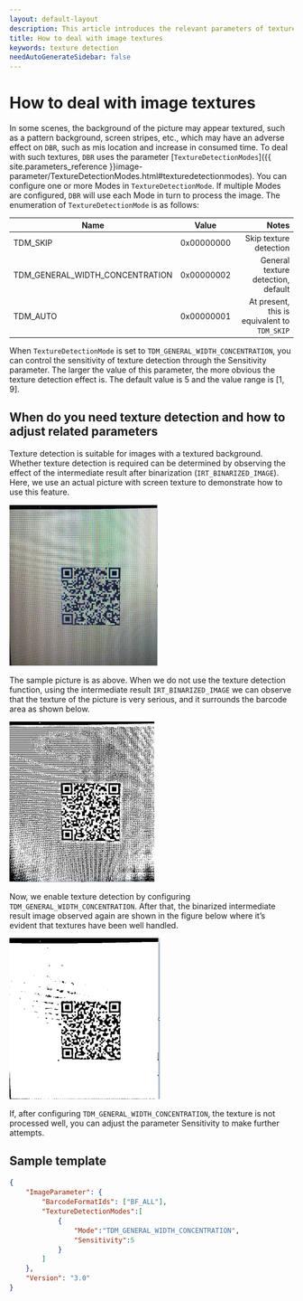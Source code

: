 ```yaml
---   
layout: default-layout
description: This article introduces the relevant parameters of texture detection in the DBR algorithm and its applicable scenarios and adjustment methods
title: How to deal with image textures
keywords: texture detection
needAutoGenerateSidebar: false
---
```


# How to deal with image textures
 
In some scenes, the background of the picture may appear textured, such as a pattern background, screen stripes, etc., which may have an adverse effect on `DBR`, such as mis location and increase in consumed time. To deal with such textures, `DBR` uses the parameter [`TextureDetectionModes`]({{ site.parameters_reference }}image-parameter/TextureDetectionModes.html#texturedetectionmodes). You can configure one or more Modes in `TextureDetectionMode`. If multiple Modes are configured, `DBR` will use each Mode in turn to process the image. The enumeration of `TextureDetectionMode` is as follows: 

Name|Value|Notes|
---|:--:|---:|
TDM_SKIP|0x00000000|Skip texture detection|
TDM_GENERAL_WIDTH_CONCENTRATION|0x00000002|General texture detection, default|
TDM_AUTO|0x00000001|At present, this is equivalent to `TDM_SKIP`|

When `TextureDetectionMode` is set to `TDM_GENERAL_WIDTH_CONCENTRATION`, you can control the sensitivity of texture detection through the Sensitivity parameter. The larger the value of this parameter, the more obvious the texture detection effect is. The default value is 5 and the value range is [1, 9].

## When do you need texture detection and how to adjust related parameters

Texture detection is suitable for images with a textured background. Whether texture detection is required can be determined by observing the effect of the intermediate result after binarization (`IRT_BINARIZED_IMAGE`). Here, we use an actual picture with screen texture to demonstrate how to use this feature. 

![texture-image-sample][1]

The sample picture is as above. When we do not use the texture detection function, using the intermediate result `IRT_BINARIZED_IMAGE` we can observe that the texture of the picture is very serious, and it surrounds the barcode area as shown below.

![binary-before-texture-detect][2]

Now, we enable texture detection by configuring `TDM_GENERAL_WIDTH_CONCENTRATION`. After that, the binarized intermediate result image observed again are shown in the figure below where it’s evident that textures have been well handled. 

![binary-after-texture-detect][3]

If, after configuring `TDM_GENERAL_WIDTH_CONCENTRATION`, the texture is not processed well, you can adjust the parameter Sensitivity to make further attempts.

## Sample template
```json
{
    "ImageParameter": {
        "BarcodeFormatIds": ["BF_ALL"],
        "TextureDetectionModes":[
            {
                "Mode":"TDM_GENERAL_WIDTH_CONCENTRATION", 
                "Sensitivity":5
            }
        ]
    },
    "Version": "3.0"
}
```
[1]:assets/texture-detection/texture-image-sample.png
[2]:assets/texture-detection/binary-before-texture-detect.png
[3]:assets/texture-detection/binary-after-texture-detect.png
